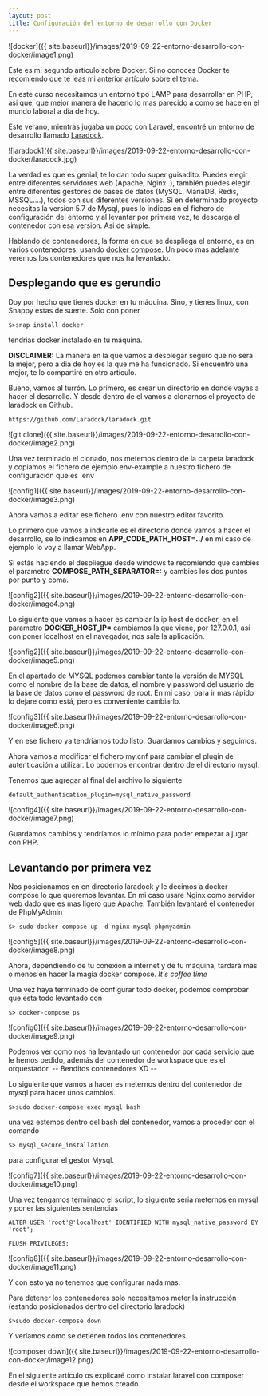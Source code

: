 ```yaml
---
layout: post
title: Configuración del entorno de desarrollo con Docker
---
```


![docker]({{ site.baseurl}}/images/2019-09-22-entorno-desarrollo-con-docker/image1.png)

Este es mi segundo artículo sobre Docker. Si no conoces Docker te recomiendo que te leas mi [anterior artículo](https://jvegaf.github.io/Introduccion-a-Docker/) sobre el tema.

En este curso necesitamos un entorno tipo LAMP para desarrollar en PHP, asi que, que mejor manera de hacerlo lo mas parecido a como se hace en el mundo laboral a dia de hoy.

Este verano, mientras jugaba un poco con Laravel, encontré un entorno de desarrollo llamado [Laradock](https://laradock.io/).

![laradock]({{ site.baseurl}}/images/2019-09-22-entorno-desarrollo-con-docker/laradock.jpg)

La verdad es que es genial, te lo dan todo super guisadito. Puedes elegir entre diferentes servidores web (Apache, Nginx..), también puedes elegir entre diferentes gestores de bases de datos (MySQL, MariaDB, Redis, MSSQL....), todos con sus diferentes versiones. Si en determinado proyecto necesitas la version 5.7 de Mysql, pues lo indicas en el fichero de configuración del entorno y al levantar por primera vez, te descarga el contenedor con esa version. Asi de simple.

Hablando de contenedores, la forma en que se despliega el entorno, es en varios contenedores, usando [docker compose](https://docs.docker.com/compose/). Un poco mas adelante veremos los contenedores que nos ha levantado.

## Desplegando que es gerundio

Doy por hecho que tienes docker en tu máquina. Sino, y tienes linux, con Snappy estas de suerte. Solo con poner

```shell
$>snap install docker
```

tendrias docker instalado en tu máquina.

**DISCLAIMER:** La manera en la que vamos a desplegar seguro que no sera la mejor, pero a dia de hoy es la que me ha funcionado. Si encuentro una mejor, te lo compartiré en otro artículo.

Bueno, vamos al turrón. Lo primero, es crear un directorio en donde vayas a hacer el desarrollo. Y desde dentro de el vamos a clonarnos el proyecto de laradock en Github.

```
https://github.com/Laradock/laradock.git
```

![git clone]({{ site.baseurl}}/images/2019-09-22-entorno-desarrollo-con-docker/image2.png)

Una vez terminado el clonado, nos metemos dentro de la carpeta laradock y copiamos el fichero de ejemplo env-example a nuestro fichero de configuración que es .env

![config1]({{ site.baseurl}}/images/2019-09-22-entorno-desarrollo-con-docker/image3.png)

Ahora vamos a editar ese fichero .env con nuestro editor favorito.

Lo primero que vamos a indicarle es el directorio donde vamos a hacer el desarrollo, se lo indicamos en **APP_CODE_PATH_HOST=../**
 en mi caso de ejemplo lo voy a llamar WebApp.

Si estás haciendo el despliegue desde windows te recomiendo que cambies el parametro **COMPOSE_PATH_SEPARATOR=:** y cambies los dos puntos por punto y coma.

![config2]({{ site.baseurl}}/images/2019-09-22-entorno-desarrollo-con-docker/image4.png)


Lo siguiente que vamos a hacer es cambiar la ip host de docker, en el parametro **DOCKER_HOST_IP=** cambiamos la que viene, por 127.0.0.1, así con poner localhost en el navegador, nos sale la aplicación.

![config2]({{ site.baseurl}}/images/2019-09-22-entorno-desarrollo-con-docker/image5.png)

En el apartado de MYSQL podemos cambiar tanto la versión de MYSQL como el nombre de la base de datos, el nombre y password del usuario de la base de datos como el password de root. En mi caso, para ir mas rápido lo dejare como está, pero es conveniente cambiarlo.

![config3]({{ site.baseurl}}/images/2019-09-22-entorno-desarrollo-con-docker/image6.png)

Y en ese fichero ya tendríamos todo listo. Guardamos cambios y seguimos.

Ahora vamos a modificar el fichero my.cnf para cambiar el plugin de autenticación a utilizar. Lo podemos encontrar dentro de el directorio mysql.

Tenemos que agregar al final del archivo lo siguiente

```
default_authentication_plugin=mysql_native_password
```

![config4]({{ site.baseurl}}/images/2019-09-22-entorno-desarrollo-con-docker/image7.png)

Guardamos cambios y tendríamos lo mínimo para poder empezar a jugar con PHP.

## Levantando por primera vez

Nos posicionamos en en directorio laradock y le decimos a docker compose lo que queremos levantar. En mi caso usare Nginx como servidor web dado que es mas ligero que Apache. También levantaré el contenedor de PhpMyAdmin

```shell
$> sudo docker-compose up -d nginx mysql phpmyadmin
```

![config5]({{ site.baseurl}}/images/2019-09-22-entorno-desarrollo-con-docker/image8.png)

Ahora, dependiendo de tu conexion a internet y de tu máquina, tardará mas o menos en hacer la magia docker compose. *It's coffee time*

Una vez haya terminado de configurar todo docker, podemos comprobar que esta todo levantado con 

```shell
$> docker-compose ps
```
![config6]({{ site.baseurl}}/images/2019-09-22-entorno-desarrollo-con-docker/image9.png)

Podemos ver como nos ha levantado un contenedor por cada servicio que le hemos pedido, además del contenedor de workspace que es el orquestador.  -- Benditos contenedores XD --

Lo siguiente que vamos a hacer es meternos dentro del contenedor de mysql para hacer unos cambios.

```shell
$>sudo docker-compose exec mysql bash
```
una vez estemos dentro del bash del contenedor, vamos a proceder con el comando

```shell
$> mysql_secure_installation
```
para configurar el gestor Mysql.

![config7]({{ site.baseurl}}/images/2019-09-22-entorno-desarrollo-con-docker/image10.png)

Una vez tengamos terminado el script, lo siguiente seria meternos en mysql y poner las siguientes sentencias

```
ALTER USER 'root'@'localhost' IDENTIFIED WITH mysql_native_password BY 'root';
```

```
FLUSH PRIVILEGES;
```

![config8]({{ site.baseurl}}/images/2019-09-22-entorno-desarrollo-con-docker/image11.png)

Y con esto ya no tenemos que configurar nada mas.


Para detener los contenedores solo necesitamos meter la instrucción (estando posicionados dentro del directorio laradock)

```shell
$>sudo docker-compose down
```
Y veríamos como se detienen todos los contenedores.

![composer down]({{ site.baseurl}}/images/2019-09-22-entorno-desarrollo-con-docker/image12.png)

En el siguiente artículo os explicaré como instalar laravel con composer desde el workspace que hemos creado.